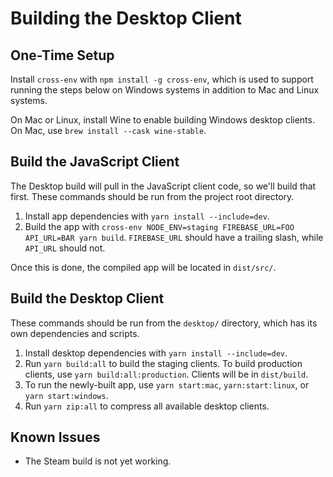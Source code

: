 # Building the Desktop Client

## One-Time Setup

Install `cross-env` with `npm install -g cross-env`, which is used to support
running the steps below on Windows systems in addition to Mac and Linux systems.

On Mac or Linux, install Wine to enable building Windows desktop clients. On
Mac, use `brew install --cask wine-stable`.

## Build the JavaScript Client

The Desktop build will pull in the JavaScript client code, so we'll build that
first. These commands should be run from the project root directory.

1. Install app dependencies with `yarn install --include=dev`.
2. Build the app with `cross-env NODE_ENV=staging FIREBASE_URL=FOO API_URL=BAR yarn build`.
   `FIREBASE_URL` should have a trailing slash, while `API_URL` should not.

Once this is done, the compiled app will be located in `dist/src/`.

## Build the Desktop Client

These commands should be run from the `desktop/` directory, which has its own
dependencies and scripts.

1. Install desktop dependencies with `yarn install --include=dev`.
2. Run `yarn build:all` to build the staging clients. To build production
   clients, use `yarn build:all:production`. Clients will be in `dist/build`.
3. To run the newly-built app, use `yarn start:mac`, `yarn:start:linux`,  or
   `yarn start:windows`.
4. Run `yarn zip:all` to compress all available desktop clients.

## Known Issues

- The Steam build is not yet working.
